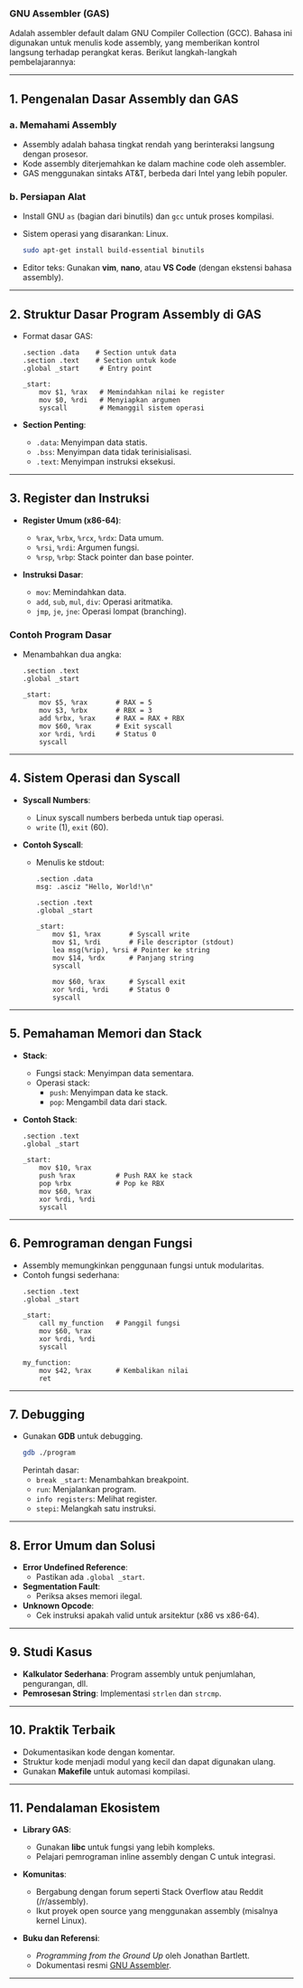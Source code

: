 ### GNU Assembler (GAS) 

Adalah assembler default dalam GNU Compiler Collection (GCC). Bahasa ini digunakan untuk menulis kode assembly, yang memberikan kontrol langsung terhadap perangkat keras. Berikut langkah-langkah pembelajarannya:

---

## **1. Pengenalan Dasar Assembly dan GAS**

### **a. Memahami Assembly**
- Assembly adalah bahasa tingkat rendah yang berinteraksi langsung dengan prosesor.
- Kode assembly diterjemahkan ke dalam machine code oleh assembler.
- GAS menggunakan sintaks AT&T, berbeda dari Intel yang lebih populer.

### **b. Persiapan Alat**
- Install GNU `as` (bagian dari binutils) dan `gcc` untuk proses kompilasi.
- Sistem operasi yang disarankan: Linux.
  ```bash
  sudo apt-get install build-essential binutils
  ```

- Editor teks: Gunakan **vim**, **nano**, atau **VS Code** (dengan ekstensi bahasa assembly).

---

## **2. Struktur Dasar Program Assembly di GAS**
- Format dasar GAS:
  ```assembly
  .section .data    # Section untuk data
  .section .text    # Section untuk kode
  .global _start     # Entry point

  _start:
      mov $1, %rax   # Memindahkan nilai ke register
      mov $0, %rdi   # Menyiapkan argumen
      syscall        # Memanggil sistem operasi
  ```

- **Section Penting**:
  - `.data`: Menyimpan data statis.
  - `.bss`: Menyimpan data tidak terinisialisasi.
  - `.text`: Menyimpan instruksi eksekusi.

---

## **3. Register dan Instruksi**
- **Register Umum (x86-64)**:
  - `%rax`, `%rbx`, `%rcx`, `%rdx`: Data umum.
  - `%rsi`, `%rdi`: Argumen fungsi.
  - `%rsp`, `%rbp`: Stack pointer dan base pointer.

- **Instruksi Dasar**:
  - `mov`: Memindahkan data.
  - `add`, `sub`, `mul`, `div`: Operasi aritmatika.
  - `jmp`, `je`, `jne`: Operasi lompat (branching).

### **Contoh Program Dasar**
- Menambahkan dua angka:
  ```assembly
  .section .text
  .global _start

  _start:
      mov $5, %rax       # RAX = 5
      mov $3, %rbx       # RBX = 3
      add %rbx, %rax     # RAX = RAX + RBX
      mov $60, %rax      # Exit syscall
      xor %rdi, %rdi     # Status 0
      syscall
  ```

---

## **4. Sistem Operasi dan Syscall**
- **Syscall Numbers**:
  - Linux syscall numbers berbeda untuk tiap operasi.
  - `write` (1), `exit` (60).

- **Contoh Syscall**:
  - Menulis ke stdout:
    ```assembly
    .section .data
    msg: .asciz "Hello, World!\n"

    .section .text
    .global _start

    _start:
        mov $1, %rax       # Syscall write
        mov $1, %rdi       # File descriptor (stdout)
        lea msg(%rip), %rsi # Pointer ke string
        mov $14, %rdx      # Panjang string
        syscall

        mov $60, %rax      # Syscall exit
        xor %rdi, %rdi     # Status 0
        syscall
    ```

---

## **5. Pemahaman Memori dan Stack**
- **Stack**:
  - Fungsi stack: Menyimpan data sementara.
  - Operasi stack:
    - `push`: Menyimpan data ke stack.
    - `pop`: Mengambil data dari stack.

- **Contoh Stack**:
  ```assembly
  .section .text
  .global _start

  _start:
      mov $10, %rax
      push %rax          # Push RAX ke stack
      pop %rbx           # Pop ke RBX
      mov $60, %rax
      xor %rdi, %rdi
      syscall
  ```

---

## **6. Pemrograman dengan Fungsi**
- Assembly memungkinkan penggunaan fungsi untuk modularitas.
- Contoh fungsi sederhana:
  ```assembly
  .section .text
  .global _start

  _start:
      call my_function   # Panggil fungsi
      mov $60, %rax
      xor %rdi, %rdi
      syscall

  my_function:
      mov $42, %rax      # Kembalikan nilai
      ret
  ```

---

## **7. Debugging**
- Gunakan **GDB** untuk debugging.
  ```bash
  gdb ./program
  ```
  Perintah dasar:
  - `break _start`: Menambahkan breakpoint.
  - `run`: Menjalankan program.
  - `info registers`: Melihat register.
  - `stepi`: Melangkah satu instruksi.

---

## **8. Error Umum dan Solusi**
- **Error Undefined Reference**:
  - Pastikan ada `.global _start`.
- **Segmentation Fault**:
  - Periksa akses memori ilegal.
- **Unknown Opcode**:
  - Cek instruksi apakah valid untuk arsitektur (x86 vs x86-64).

---

## **9. Studi Kasus**
- **Kalkulator Sederhana**:
  Program assembly untuk penjumlahan, pengurangan, dll.
- **Pemrosesan String**:
  Implementasi `strlen` dan `strcmp`.

---

## **10. Praktik Terbaik**
- Dokumentasikan kode dengan komentar.
- Struktur kode menjadi modul yang kecil dan dapat digunakan ulang.
- Gunakan **Makefile** untuk automasi kompilasi.

---

## **11. Pendalaman Ekosistem**
- **Library GAS**:
  - Gunakan **libc** untuk fungsi yang lebih kompleks.
  - Pelajari pemrograman inline assembly dengan C untuk integrasi.

- **Komunitas**:
  - Bergabung dengan forum seperti Stack Overflow atau Reddit (/r/assembly).
  - Ikut proyek open source yang menggunakan assembly (misalnya kernel Linux).

- **Buku dan Referensi**:
  - *Programming from the Ground Up* oleh Jonathan Bartlett.
  - Dokumentasi resmi [GNU Assembler](https://sourceware.org/binutils/docs/as/).

---